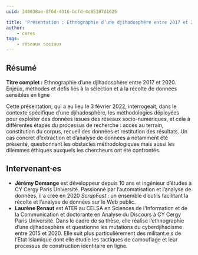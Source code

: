 ```yaml
---
uuid: 340038ae-8f6d-4316-bcfd-4c85387d1625

title: 'Présentation : Ethnographie d’une djihadosphère entre 2017 et 2020'
author:
    - ceres
tags:
    - réseaux sociaux
---
```


## Résumé

**Titre complet :** Ethnographie d’une djihadosphère entre 2017 et 2020. Enjeux, méthodes et défis liés à la sélection et à la récolte de données sensibles en ligne

Cette présentation, qui a eu lieu le 3 février 2022, interrogeait, dans le contexte spécifique d’une djihadosphère, les méthodologies déployées pour exploiter des données issues des réseaux socio-numériques, et cela à différentes étapes du processus de recherche : accès au terrain, constitution du corpus, recueil des données et restitution des résultats. Un cas concret d’extraction et d’analyse de données a notamment été présenté, questionnant les obstacles méthodologiques mais aussi les dilemmes éthiques auxquels les chercheurs ont été confrontés.

## Intervenant·es

- **Jérémy Demange** est développeur depuis 10 ans et ingénieur d’études à CY Cergy Paris Université. Passionné par l’automatisation et l’analyse de données, il a créé en 2020 *ScrapFast* : un ensemble d’outils facilitant la récolte et l’analyse de données sur le Web public.
- **Laurène Renaut** est ATER au CELSA en Sciences de l’Information et de la Communication et doctorante en Analyse du Discours à CY Cergy Paris Université. Dans le cadre de sa thèse, elle réalise l’ethnographie d’une djihadosphère et questionne les mutations du cyberdjihadisme entre 2015 et 2020. Elle suit plus particulièrement des militant.e.s de l’Etat Islamique dont elle étudie les tactiques de camouflage et leur processus de construction identitaire en ligne.
